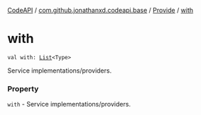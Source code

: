 [CodeAPI](../../index.md) / [com.github.jonathanxd.codeapi.base](../index.md) / [Provide](index.md) / [with](.)

# with

`val with: `[`List`](https://kotlinlang.org/api/latest/jvm/stdlib/kotlin.collections/-list/index.html)`<Type>`

Service implementations/providers.

### Property

`with` - Service implementations/providers.